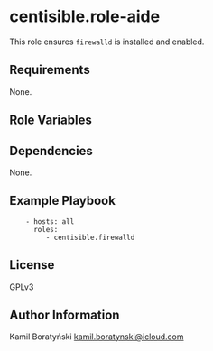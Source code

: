 centisible.role-aide
=========

This role ensures `firewalld` is installed and enabled.


Requirements
------------

None.


Role Variables
--------------



Dependencies
------------

None.


Example Playbook
----------------

```
    - hosts: all
      roles:
         - centisible.firewalld
```


License
-------

GPLv3


Author Information
------------------

Kamil Boratyński <kamil.boratynski@icloud.com>

